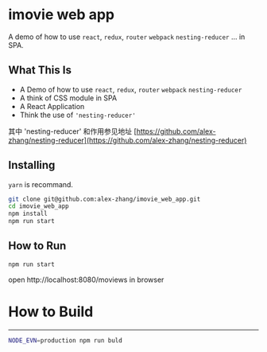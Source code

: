 imovie web app
=========================

A demo of how to use `react`, `redux`, `router` `webpack` `nesting-reducer` ... in SPA.


What This Is
----------------------

* A Demo of how to use `react`, `redux`, `router` `webpack` `nesting-reducer`
* A think of CSS module in SPA
* A React Application
* Think the use of `'nesting-reducer'`

其中 'nesting-reducer' 和作用参见地址 [https://github.com/alex-zhang/nesting-reducer](https://github.com/alex-zhang/nesting-reducer)


Installing
----------------------

`yarn` is recommand.


``` bash
git clone git@github.com:alex-zhang/imovie_web_app.git
cd imovie_web_app
npm install
npm run start
```

How to Run
----------------------

```bash
npm run start
```
open http://localhost:8080/moviews in browser


# How to Build
----------------------

```bash
NODE_EVN=production npm run buld
```
